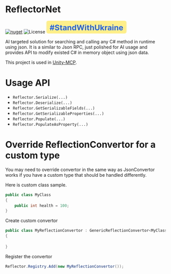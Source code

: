 # ReflectorNet

[![nuget](https://img.shields.io/nuget/v/com.IvanMurzak.ReflectorNet)](https://www.nuget.org/packages/com.IvanMurzak.ReflectorNet/) ![License](https://img.shields.io/github/license/IvanMurzak/ReflectorNet) [![Stand With Ukraine](https://raw.githubusercontent.com/vshymanskyy/StandWithUkraine/main/badges/StandWithUkraine.svg)](https://stand-with-ukraine.pp.ua)

AI targeted solution for searching and calling any C# method in runtime using json. It is a similar to Json RPC, just polished for AI usage and provides API to modify existed C# in memory object using json data.

This project is used in [Unity-MCP](https://github.com/IvanMurzak/Unity-MCP).

# Usage API

- `Reflector.Serialize(...)`
- `Reflector.Deserialize(...)`
- `Reflector.GetSerializableFields(...)`
- `Reflector.GetSerializableProperties(...)`
- `Reflector.Populate(...)`
- `Reflector.PopulateAsProperty(...)`

# Override ReflectionConvertor for a custom type

You may need to override convertor in the same way as JsonConvertor works if you have a custom type that should be handled differently.

Here is custom class sample.

```csharp
public class MyClass
{
    public int health = 100;
}
```

Create custom convertor

```csharp
public class MyReflectionConvertor : GenericReflectionConvertor<MyClass>
{

}
```

Register the convertor

```csharp
Reflector.Registry.Add(new MyReflectionConvertor());
```
